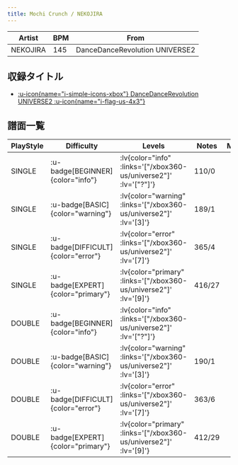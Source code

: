 ```yaml
---
title: Mochi Crunch / NEKOJIRA
---
```


|Artist|BPM|From|
|------|---|----|
|NEKOJIRA|145|DanceDanceRevolution UNIVERSE2|

## 収録タイトル

- [ :u-icon{name="i-simple-icons-xbox"} DanceDanceRevolution UNIVERSE2 :u-icon{name="i-flag-us-4x3"} ](/xbox360-us/universe2)

## 譜面一覧

|PlayStyle|Difficulty|Levels|Notes|Movie|
|---------|----------|------|-----|-----|
|SINGLE| :u-badge[BEGINNER]{color="info"} | :lv{color="info" :links='["/xbox360-us/universe2"]' :lv='["?"]'} |110/0||
|SINGLE| :u-badge[BASIC]{color="warning"} | :lv{color="warning" :links='["/xbox360-us/universe2"]' :lv='[3]'} |189/1||
|SINGLE| :u-badge[DIFFICULT]{color="error"} | :lv{color="error" :links='["/xbox360-us/universe2"]' :lv='[7]'} |365/4||
|SINGLE| :u-badge[EXPERT]{color="primary"} | :lv{color="primary" :links='["/xbox360-us/universe2"]' :lv='[9]'} |416/27||
|DOUBLE| :u-badge[BEGINNER]{color="info"} | :lv{color="info" :links='["/xbox360-us/universe2"]' :lv='["?"]'} |||
|DOUBLE| :u-badge[BASIC]{color="warning"} | :lv{color="warning" :links='["/xbox360-us/universe2"]' :lv='[3]'} |190/1||
|DOUBLE| :u-badge[DIFFICULT]{color="error"} | :lv{color="error" :links='["/xbox360-us/universe2"]' :lv='[7]'} |363/6||
|DOUBLE| :u-badge[EXPERT]{color="primary"} | :lv{color="primary" :links='["/xbox360-us/universe2"]' :lv='[9]'} |412/29||

